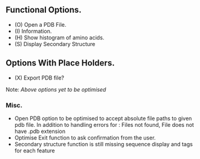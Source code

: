## Functional Options.

* (O) Open a PDB File.
* (I) Information.
* (H) Show histogram of amino acids.
* (S) Display Secondary Structure

## Options With Place Holders.
* (X) Export PDB file? 

Note: <i>Above options yet to be optimised</i>

### Misc.
* Open PDB option to be optimised to accept absolute file paths to given pdb file. In addition to handling errors for : Files not found, File does not have .pdb extension
* Optimise Exit function to ask confirmation from the user.
* Secondary structure function is still missing sequence display and tags for each feature 

